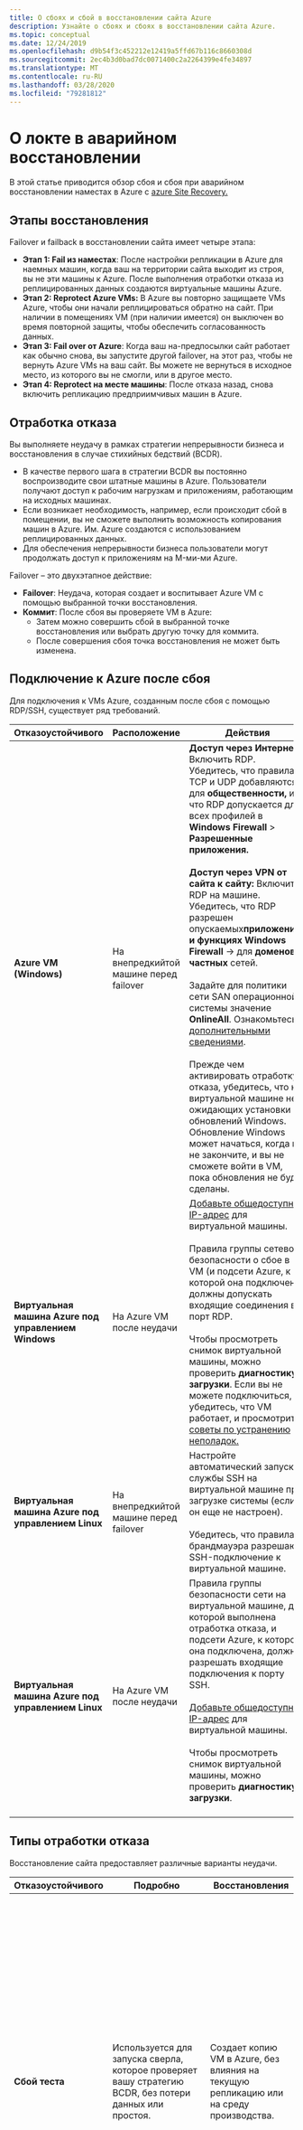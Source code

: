 ```yaml
---
title: О сбоях и сбой в восстановлении сайта Azure
description: Узнайте о сбоях и сбоях в восстановлении сайта Azure.
ms.topic: conceptual
ms.date: 12/24/2019
ms.openlocfilehash: d9b54f3c452212e12419a5ffd67b116c8660308d
ms.sourcegitcommit: 2ec4b3d0bad7dc0071400c2a2264399e4fe34897
ms.translationtype: MT
ms.contentlocale: ru-RU
ms.lasthandoff: 03/28/2020
ms.locfileid: "79281812"
---
```

# <a name="about-on-premises-disaster-recovery-failoverfailback"></a>О локте в аварийном восстановлении

В этой статье приводится обзор сбоя и сбоя при аварийном восстановлении наместах в Azure с [azure Site Recovery.](site-recovery-overview.md)

## <a name="recovery-stages"></a>Этапы восстановления

Failover и failback в восстановлении сайта имеет четыре этапа:

- **Этап 1: Fail из наместах**: После настройки репликации в Azure для наемных машин, когда ваш на территории сайта выходит из строя, вы не эти машины к Azure. После выполнения отработки отказа из реплицированных данных создаются виртуальные машины Azure.
- **Этап 2: Reprotect Azure VMs:** В Azure вы повторно защищаете VMs Azure, чтобы они начали реплицироваться обратно на сайт. При наличии в помещениях VM (при наличии имеется) он выключен во время повторной защиты, чтобы обеспечить согласованность данных.
- **Этап 3: Fail over от Azure**: Когда ваш на-предпосылки сайт работает как обычно снова, вы запустите другой failover, на этот раз, чтобы не вернуть Azure VMs на ваш сайт. Вы можете не вернуться в исходное место, из которого вы не смогли, или в другое место.
- **Этап 4: Reprotect на месте машины**: После отказа назад, снова включить репликацию предприимчивых машин в Azure.

## <a name="failover"></a>Отработка отказа

Вы выполняете неудачу в рамках стратегии непрерывности бизнеса и восстановления в случае стихийных бедствий (BCDR).

- В качестве первого шага в стратегии BCDR вы постоянно воспроизводите свои штатные машины в Azure. Пользователи получают доступ к рабочим нагрузкам и приложениям, работающим на исходных машинах.
- Если возникает необходимость, например, если происходит сбой в помещении, вы не сможете выполнить возможность копирования машин в Azure. Им. Azure создаются с использованием реплицированных данных.
- Для обеспечения непрерывности бизнеса пользователи могут продолжать доступ к приложениям на M-ми-ми Azure.

Failover – это двухэтапное действие:

- **Failover**: Неудача, которая создает и воспитывает Azure VM с помощью выбранной точки восстановления.
- **Коммит**: После сбоя вы проверяете VM в Azure:
    - Затем можно совершить сбой в выбранной точке восстановления или выбрать другую точку для коммита.
    - После совершения сбоя точка восстановления не может быть изменена.


## <a name="connect-to-azure-after-failover"></a>Подключение к Azure после сбоя

Для подключения к VMs Azure, созданным после сбоя с помощью RDP/SSH, существует ряд требований.

**Отказоустойчивого** | **Расположение** | **Действия**
--- | --- | ---
**Azure VM (Windows)** | На внепредкийтой машине перед failover | **Доступ через Интернет**: Включить RDP. Убедитесь, что правила TCP и UDP добавляются для **общественности,** и что RDP допускается для всех профилей в **Windows Firewall** > **Разрешенные приложения.**<br/><br/> **Доступ через VPN от сайта к сайту:** Включить RDP на машине. Убедитесь, что RDP разрешен опускаемых**приложениях и функциях** **Windows Firewall** -> для **доменов и частных** сетей.<br/><br/>  Задайте для политики сети SAN операционной системы значение **OnlineAll**. Ознакомьтесь с [дополнительными сведениями](https://support.microsoft.com/kb/3031135).<br/><br/> Прежде чем активировать отработку отказа, убедитесь, что на виртуальной машине нет ожидающих установки обновлений Windows. Обновление Windows может начаться, когда вы не закончите, и вы не сможете войти в VM, пока обновления не будут сделаны.
**Виртуальная машина Azure под управлением Windows** | На Azure VM после неудачи |  [Добавьте общедоступный IP-адрес](https://aka.ms/addpublicip) для виртуальной машины.<br/><br/> Правила группы сетевой безопасности о сбое в VM (и подсети Azure, к которой она подключена) должны допускать входящие соединения в порт RDP.<br/><br/> Чтобы просмотреть снимок виртуальной машины, можно проверить **диагностику загрузки**. Если вы не можете подключиться, убедитесь, что VM работает, и просмотрите [советы по устранению неполадок.](https://social.technet.microsoft.com/wiki/contents/articles/31666.troubleshooting-remote-desktop-connection-after-failover-using-asr.aspx)
**Виртуальная машина Azure под управлением Linux** | На внепредкийтой машине перед failover | Настройте автоматический запуск службы SSH на виртуальной машине при загрузке системы (если он еще не настроен).<br/><br/> Убедитесь, что правила брандмауэра разрешают SSH-подключение к виртуальной машине.
**Виртуальная машина Azure под управлением Linux** | На Azure VM после неудачи | Правила группы безопасности сети на виртуальной машине, для которой выполнена отработка отказа, и подсети Azure, к которой она подключена, должны разрешать входящие подключения к порту SSH.<br/><br/> [Добавьте общедоступный IP-адрес](https://aka.ms/addpublicip) для виртуальной машины.<br/><br/> Чтобы просмотреть снимок виртуальной машины, можно проверить **диагностику загрузки**.<br/><br/>

## <a name="types-of-failover"></a>Типы отработки отказа

Восстановление сайта предоставляет различные варианты неудачи.

**Отказоустойчивого** | **Подробно** | **Восстановления** | **Рабочий процесс**
--- | --- | --- | ---
**Сбой теста** | Используется для запуска сверла, которое проверяет вашу стратегию BCDR, без потери данных или простоя.| Создает копию VM в Azure, без влияния на текущую репликацию или на среду производства. | 1. Выполнить тест failover на одном VM, или на нескольких ВМ в плане восстановления.<br/><br/> 2. Выберите точку восстановления для использования для сбоя теста.<br/><br/> 3. Выберите сеть Azure, в которой будет находиться VM Azure, когда она будет создана после сбоя. Сеть используется только для тестирования неудачи.<br/><br/> 4. Убедитесь, что бур сработал в том виде, в каком ожидалось. Восстановление сайта автоматически очищает всхожие, созданные в Azure во время сверла.
**Запланированный сбой-Гипер-V**  | Обычно используется для запланированного простоя.<br/><br/> Исходные ночни выключаются. Последние данные синхронизируются перед началом сбоя. | Нулевой потери данных для запланированного рабочего процесса. | 1. Запланируйте окно обслуживания времени и уведомите пользователей.<br/><br/> 2. Перевключите приложения, стоящие перед пользователями, в автономном режиме.<br/><br/> 3. Инициировать запланированный сбой с последней точкой восстановления. Сбой не работает, если машина не выключена, или если ошибки встречаются.<br/><br/> 4. После сбоя убедитесь, что реплика Azure VM активна в Azure.<br/><br/> 5. Совершите неудачу, чтобы закончить. Действие коммитора удаляет все точки восстановления.
**Failover-Hyper-V** | Обычно работает, если происходит незапланированное отключение или основной участок недоступен.<br/><br/> Опционально выключите VM и синхронизируйте окончательные изменения, прежде чем приступить к сбою.  | Минимальная потеря данных для приложений. | 1. Инициировать ваш план BCDR. <br/><br/> 2. Инициировать неудачу. Укажите, следует ли закрыть VM и синхронизировать/повторить последние изменения перед запуском сбоя.<br/><br/> 3. Вы можете не перейти к ряду вариантов точки восстановления, обобщенные в таблице ниже.<br/><br/> Если вы не включите опцию для выключения VM, или если восстановление сайта не может закрыть его, используется последняя точка восстановления.<br/>Сбой работает, даже если машина не может быть выключена.<br/><br/> 4. После неудачи вы убедитесь, что реплика Azure VM активна в Azure.<br/> При необходимости можно выбрать другую точку восстановления из окна удержания в течение 24 часов.<br/><br/> 5. Совершите неудачу, чтобы закончить. Действие коммитов удаляет все доступные точки восстановления.
**Failover-VMware** | Обычно работает, если происходит незапланированное отключение или основной участок недоступен.<br/><br/> Дополнительно укажите, что восстановление сайта должно попытаться вызвать отключение VM, а также синхронизировать и воспроизвести окончательные изменения, прежде чем инициировать сбой.  | Минимальная потеря данных для приложений. | 1. Инициировать ваш план BCDR. <br/><br/> 2. Инициировать сбой от восстановления сайта. Укажите, следует ли попытаться вызвать выключение VM и синхронизировать его перед запуском сбоя.<br/> Сбой работает, даже если машины не могут быть выключены.<br/><br/> 3. После сбоя убедитесь, что реплика Azure VM активна в Azure. <br/>При необходимости можно выбрать другую точку восстановления из окна удержания в 72 часа.<br/><br/> 5. Совершите неудачу, чтобы закончить. Действие коммитора удаляет все точки восстановления.<br/> Для Windows VMs восстановление сайта отсутсвие vMware во время сбоя.

## <a name="failover-processing"></a>Обработка failover

В некоторых сценариях требуется дополнительная обработка отработки отказа, которая длится около 8–10 минут. Тестовая отработка отказа может занимать больше времени для следующих систем:

* виртуальные машины VMware, использующие Службу мобильности версии ниже 9.8;
* физические серверы;
* виртуальные машины Linux VMware;
* виртуальные машины Hyper-V, защищенные как физические серверы;
* виртуальные машины VMware без включенной службы DHCP;
* виртуальные машины VMware без загрузочных драйверов storvsc, vmbus, storflt, intelide, atapi.

## <a name="recovery-point-options"></a>Параметры точки восстановления

Во время сбоя можно выбрать несколько вариантов точки восстановления.

**Параметр** | **Подробно**
--- | ---
**Последние (самые низкие RPO)** | Эта опция обеспечивает самую низкую цель точки восстановления (RPO). Сначала он обрабатывает все данные, которые были отправлены в службу восстановления сайта, чтобы создать точку восстановления для каждого VM, прежде чем не к нему. Эта точка восстановления имеет все данные, реплицированные на восстановление сайта, когда срабатывание было срабатывает.
**Последние обработанные**  | Эта опция не справляется с вводелами до последней точки восстановления, обрабатываемой Восстановлением сайта. Чтобы увидеть последнюю точку восстановления для конкретного VM, проверьте **последние точки восстановления** в настройках VM. Этот вариант обеспечивает низкий показатель целевого времени восстановления, так как не требует времени на обработку данных.
**Последнее приложение-согласованное** |  Эта опция не справляется с вводелами в последнюю точку восстановления, обрабатываемую восстановлением сайта, если включены согласованные точки восстановления приложения. Проверьте последнюю точку восстановления в настройках VM.
**Последние мульти-VM обработаны** | Этот параметр доступен для планов восстановления, которые содержат одну или больше виртуальных машин с согласованностью состояний. Виртуальные машины с этим параметром выполняют отработку отказа до последней согласованной точки восстановления, общей для нескольких виртуальных машин. Любые другие ВМ в плане не доводят до последней точки восстановления обработанной обработки.
**Последние мульти-VM-приложение-согласованное** |  Этот параметр доступен для планов восстановления, которые содержат одну или больше виртуальных машин с согласованностью состояний. Виртуальные машины, которые являются частью группы репликации, выполняют отработку отказа до последней согласованной с приложением точки восстановления, общей для нескольких виртуальных машин. Остальные виртуальные машины выполняют отработку отказа до последней точки восстановления, согласованной с приложением.
**Пользовательские** | Используйте эту опцию, чтобы потерпеть неудачу над определенным VM в определенной точке восстановления во времени. Эта опция недоступна для планов восстановления.

> [!NOTE]
> Точки восстановления не могут быть перенесены в другое хранилище служб восстановления.

## <a name="reprotectionfailback"></a>Репротектора/неудача

После сбоя в Azure реплицированные VMs Azure находятся в незащищенном состоянии.

- В качестве первого шага к отказу от вашего сайта, вам нужно начать репликацию VMs Azure в наместах. Процесс резащиты зависит от типа машин, которые вы не смогли.
- После того, как машины воспроизводятся из Azure в локоте, вы можете запустить сбой из Azure на свой сайт.
- После повторного запуска машин можно включить репликацию, чтобы они реплицировались в Azure для аварийного восстановления.

Failback работает следующим образом:

- Чтобы сбой назад, VM необходимо по крайней мере одну точку восстановления для того, чтобы выйти из строя. В плане восстановления всем вм-реже в плане требуется по крайней мере одна точка восстановления.
- Мы рекомендуем использовать **последнюю** точку восстановления, чтобы сбой назад (это краш-согласованной точки).
    - Существует параметр точки восстановления, согласоваемый с приложением. В этом случае один VM восстанавливается до последней доступной точки восстановления, согласованной с приложением. Для плана восстановления с группой репликации каждая группа репликации восстанавливается в общей доступной точке восстановления.
    - Последовательная точка восстановления приложений может отставать во времени, и могут быть потери в данных.
- Во время сбоя из Azure в закрытый сайт восстановление сайта отключает VMs Azure. При фиксации сбоя восстановление сайта удаляет неудавшийся доступ к всасыванным визтам Azure.


## <a name="vmwarephysical-reprotectionfailback"></a>VMware/физическая резащита/отказ

Для повторной защиты и отказа от vMware машин и физических серверов от Azure до локти, вам нужна инфраструктура отказов, и существует ряд требований.

- **Временный сервер процесса в Azure:** Чтобы выйти из Azure, вы настроили VM Azure, чтобы выступать в качестве сервера процесса для обработки репликации из Azure. После восстановления размещения эту виртуальную машину можно удалить.
- **VPN-подключение.** Для восстановления размещения нужно настроить VPN-подключение (или ExpressRoute) между сетью Azure и локальным сайтом.
- **Отдельный основной целевой сервер:** По умолчанию, главный целевой сервер, который был установлен с сервером конфигурации на предприимчном VMware VM ручки failback. Чтобы восстановить размещение больших объемов трафика,отдельно настройте локальный главный целевой сервер.
- **Политика восстановления размещения.** Для репликации обратно на локальный сайт необходима политика восстановления размещения. Эта политика создается автоматически при создании политики репликации из локальной среды в Azure.
    - Эта политика автоматически связана с сервером конфигурации.
    - Вы не можете отсеить эту политику.
    - Значения политики: порог RPO - 15 минут; Удержание точки восстановления - 24 часа; Частота снимков - 60 минут.

Узнайте больше о VMware/физической резащите и отказе:
- [Просмотрите дополнительные](vmware-azure-reprotect.md#before-you-begin) требования к резащите и отказу.
- [Развертывание](vmware-azure-prepare-failback.md#deploy-a-process-server-in-azure) сервера процессов в Azure.
- [Развертывание](vmware-azure-prepare-failback.md#deploy-a-separate-master-target-server) отдельного основного целевого сервера.

При повторной защите ВМ Azure в локальные, можно указать, что вы хотите вернуться в исходное местоположение или в другое местоположение.

- **Исходное восстановление местоположения**: Это не удается вернуться из Azure в тот же источник локальных машин, если она существует. В этом сценарии только изменения реплицируются обратно в локоте.
- **Альтернативное восстановление местоположения:** Если локальный аппарат не существует, вы можете выйти из Azure в другое место. При повторной защите Azure VM в помещение создается автомат. Полная репликация данных происходит от Azure к наместере. - - [Просмотрите](concepts-types-of-failback.md) требования и ограничения для возврата местоположения.



## <a name="hyper-v-reprotectionfailback"></a>Hyper-V репротекция/неудача

Для повторной защиты и отказа от Hyper-V VM из Azure в помещение:

- Вы можете выполнить только отказ от hyper-V VMs репликации с помощью учетной записи хранения. Failback Hyper-V V M, которые реплицируются с помощью управляемых дисков, не поддерживается.
- В поле расположения Hyper-V (или System Center VMM при использовании) следует подключить к Azure.
- Вы запустите запланированный сбой из Azure в локотон.
- Для возврата Hyper-V VM не требуется настраивать конкретные компоненты.
- Во время запланированного сбоя можно выбрать параметры для синхронизации данных до сбоя:
    - **Синхронизация данных до сбоя:** Эта опция сводит к минимуму время простоя для виртуальных машин, поскольку она синхронизирует машины, не выключая их.
        - Фаза 1: Делает снимок VM Azure и копирует его на место второго раза. Машина продолжит работать в Azure.
        - Фаза 2: Выключает Azure VM, чтобы там не произошло никаких новых изменений. Окончательный набор дельта-изменений передается на сервер и запускается на месте VM.
    - **Синхронизация данных только во время сбоя:** Эта опция быстрее, потому что мы ожидаем, что большая часть диска изменилась, и, таким образом, не выполняют расчеты чеков. Выполняется скачивание диска. Мы рекомендуем использовать эту опцию, если VM работает в Azure некоторое время (месяц или более) или если в помещении VM был удален.

[Узнайте больше](hyper-v-azure-failback.md) о резащите Hyper-V и отказе.

При повторной защите ВМ Azure в локальные, можно указать, что вы хотите вернуться в исходное местоположение или в другое местоположение.

- **Исходное восстановление местоположения**: Это не удается вернуться из Azure в тот же источник локальных машин, если она существует. В этом сценарии выберите один из вариантов синхронизации, описанных в предыдущей процедуре.
- **Альтернативное восстановление местоположения:** Если локальный аппарат не существует, вы можете выйти из Azure в другое место. При повторной защите Azure VM в помещение создается автомат. С помощью этой опции мы рекомендуем выбрать опцию синхронизации данных до сбоя
- [Просмотрите](hyper-v-azure-failback.md) требования и ограничения для возврата местоположения.


После сбоя на месте, вы позволяете **Reverse Replicate** начать репликацию VM в Azure, завершив цикл.




## <a name="next-steps"></a>Дальнейшие действия
- Fail над [конкретными VMware VMs](vmware-azure-tutorial-failover-failback.md)
- Fail над [конкретными Hyper-V VMs](hyper-v-azure-failover-failback-tutorial.md).
- [Создайте](site-recovery-create-recovery-plans.md) план восстановления.
- Fail над [VMs в плане восстановления](site-recovery-failover.md).
- [Подготовка к](vmware-azure-failback.md) VMware резащиты и отказов.
- Fail назад [Hyper-V VMs](hyper-v-azure-failback.md).

